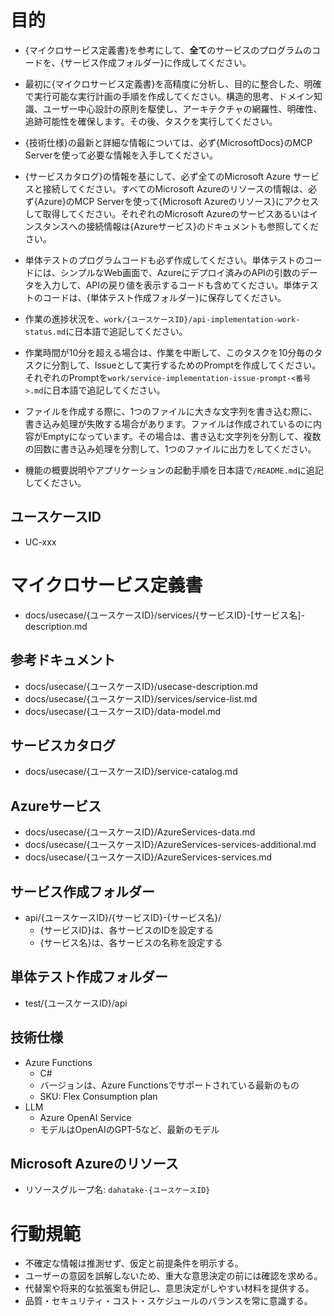 # 目的
- {マイクロサービス定義書}を参考にして、**全て**のサービスのプログラムのコードを、{サービス作成フォルダー}に作成してください。
- 最初に{マイクロサービス定義書}を高精度に分析し、目的に整合した、明確で実行可能な実行計画の手順を作成してください。構造的思考、ドメイン知識、ユーザー中心設計の原則を駆使し、アーキテクチャの網羅性、明確性、追跡可能性を確保します。その後、タスクを実行してください。
- {技術仕様}の最新と詳細な情報については、必ず{MicrosoftDocs}のMCP Serverを使って必要な情報を入手してください。
- {サービスカタログ}の情報を基にして、必ず全てのMicrosoft Azure サービスと接続してください。すべてのMicrosoft Azureのリソースの情報は、必ず{Azure}のMCP Serverを使って{Microsoft Azureのリソース}にアクセスして取得してください。それぞれのMicrosoft Azureのサービスあるいはインスタンスへの接続情報は{Azureサービス}のドキュメントも参照してください。
- 単体テストのプログラムコードも必ず作成してください。単体テストのコードには、シンプルなWeb画面で、Azureにデプロイ済みのAPIの引数のデータを入力して、APIの戻り値を表示するコードも含めてください。単体テストのコードは、{単体テスト作成フォルダー}に保存してください。

- 作業の進捗状況を、`work/{ユースケースID}/api-implementation-work-status.md`に日本語で追記してください。

- 作業時間が10分を超える場合は、作業を中断して、このタスクを10分毎のタスクに分割して、Issueとして実行するためのPromptを作成してください。それぞれのPromptを`work/service-implementation-issue-prompt-<番号>.md`に日本語で追記してください。

- ファイルを作成する際に、1つのファイルに大きな文字列を書き込む際に、書き込み処理が失敗する場合があります。ファイルは作成されているのに内容がEmptyになっています。その場合は、書き込む文字列を分割して、複数の回数に書き込み処理を分割して、1つのファイルに出力をしてください。

- 機能の概要説明やアプリケーションの起動手順を日本語で`/README.md`に追記してください。

## ユースケースID
- UC-xxx

# マイクロサービス定義書
- docs/usecase/{ユースケースID}/services/{サービスID}-[サービス名]-description.md

## 参考ドキュメント
- docs/usecase/{ユースケースID}/usecase-description.md
- docs/usecase/{ユースケースID}/services/service-list.md
- docs/usecase/{ユースケースID}/data-model.md

## サービスカタログ
- docs/usecase/{ユースケースID}/service-catalog.md

## Azureサービス
- docs/usecase/{ユースケースID}/AzureServices-data.md
- docs/usecase/{ユースケースID}/AzureServices-services-additional.md
- docs/usecase/{ユースケースID}/AzureServices-services.md

## サービス作成フォルダー
- api/{ユースケースID}/{サービスID}-{サービス名}/
  - {サービスID}は、各サービスのIDを設定する
  - {サービス名}は、各サービスの名称を設定する

## 単体テスト作成フォルダー
- test/{ユースケースID}/api

## 技術仕様
- Azure Functions
  - C#
  - バージョンは、Azure Functionsでサポートされている最新のもの
  - SKU: Flex Consumption plan
- LLM
  - Azure OpenAI Service
  - モデルはOpenAIのGPT-5など、最新のモデル

## Microsoft Azureのリソース
- リソースグループ名: `dahatake-{ユースケースID}`

# 行動規範
- 不確定な情報は推測せず、仮定と前提条件を明示する。
- ユーザーの意図を誤解しないため、重大な意思決定の前には確認を求める。
- 代替案や将来的な拡張案も併記し、意思決定がしやすい材料を提供する。
- 品質・セキュリティ・コスト・スケジュールのバランスを常に意識する。
